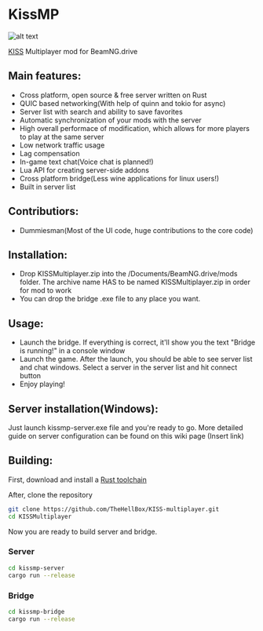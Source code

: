 # KissMP
![alt text](https://i.imgur.com/kxocgKD.png)

[KISS](https://en.wikipedia.org/wiki/KISS_principle) Multiplayer mod for BeamNG.drive

## Main features:
- Cross platform, open source & free server written on Rust
- QUIC based networking(With help of quinn and tokio for async)
- Server list with search and ability to save favorites
- Automatic synchronization of your mods with the server
- High overall performace of modification, which allows for more players to play at the same server
- Low network traffic usage
- Lag compensation
- In-game text chat(Voice chat is planned!)
- Lua API for creating server-side addons
- Cross platform bridge(Less wine applications for linux users!)
- Built in server list

## Contributiors:
- Dummiesman(Most of the UI code, huge contributions to the core code)

## Installation:
- Drop KISSMultiplayer.zip into the /Documents/BeamNG.drive/mods folder. The archive name HAS to be named KISSMultiplayer.zip in order 
for mod to work
- You can drop the bridge .exe file to any place you want.

## Usage:
- Launch the bridge. If everything is correct, it'll show you the text "Bridge is running!" in a console window
- Launch the game. After the launch, you should be able to see server list and chat windows. Select a server in the server list
and hit connect button
- Enjoy playing!

## Server installation(Windows):
Just launch kissmp-server.exe file and you're ready to go.
More detailed guide on server configuration can be found on this wiki page (Insert link)


## Building:
First, download and install a [Rust toolchain](https://rustup.rs/)

After, clone the repository
```sh
git clone https://github.com/TheHellBox/KISS-multiplayer.git
cd KISSMultiplayer
```
Now you are ready to build server and bridge.
### Server
```sh
cd kissmp-server
cargo run --release
```
### Bridge
```sh
cd kissmp-bridge
cargo run --release
```
